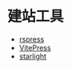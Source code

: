# 建站工具

* [rspress](https://rspress.dev/zh/index)
* [VitePress](https://vitepress.dev/)
* [starlight](https://starlight.astro.build/zh-cn/)
